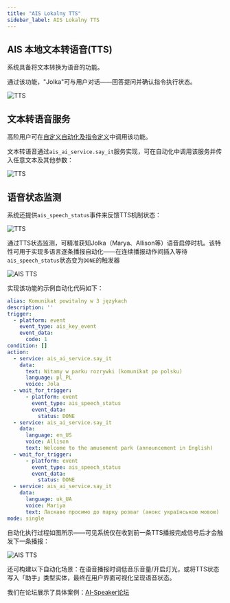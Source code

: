 ```yaml
---
title: "AIS Lokalny TTS"
sidebar_label: AIS Lokalny TTS
---
```


## AIS 本地文本转语音(TTS)

系统具备将文本转换为语音的功能。

通过该功能，"Jolka"可与用户对话——回答提问并确认指令执行状态。

![TTS](/img/en/frontend/ais_tts_app.png)

## 文本转语音服务

高阶用户可在[自定义自动化及指令定义](/docs/ais_app_ai_integration#automatyzacje-uruchamiane-komendą)中调用该功能。

文本转语音通过``ais_ai_service.say_it``服务实现，可在自动化中调用该服务并传入任意文本及其他参数：

![TTS](/img/en/frontend/ais_tts_service_say_it.png)

## 语音状态监测

系统还提供``ais_speech_status``事件来反馈TTS机制状态：

![TTS](/img/en/frontend/ais_tts_service_speach_status.png)

通过TTS状态监测，可精准获知Jolka（Marya、Allison等）语音启停时机。该特性可用于实现多语言逐条播报自动化——在连续播报动作间插入等待``ais_speech_status``状态变为``DONE``的触发器

![AIS TTS](/img/en/frontend/ais_tts_speech_status.png)

实现该功能的示例自动化代码如下：

``` yaml
alias: Komunikat powitalny w 3 językach
description: ''
trigger:
  - platform: event
    event_type: ais_key_event
    event_data:
      code: 1
condition: []
action:
  - service: ais_ai_service.say_it
    data:
      text: Witamy w parku rozrywki (komunikat po polsku)
      language: pl_PL
      voice: Jola
  - wait_for_trigger:
      - platform: event
        event_type: ais_speech_status
        event_data:
          status: DONE
  - service: ais_ai_service.say_it
    data:
      language: en_US
      voice: Allison
      text: Welcome to the amusement park (announcement in English)
  - wait_for_trigger:
      - platform: event
        event_type: ais_speech_status
        event_data:
          status: DONE
  - service: ais_ai_service.say_it
    data:
      language: uk_UA
      voice: Mariya
      text: Ласкаво просимо до парку розваг (анонс українською мовою)
mode: single

```

自动化执行过程如图所示——可见系统仅在收到前一条TTS播报完成信号后才会触发下一条播报：

![AIS TTS](/img/en/frontend/ais_tts_speech_trace.png)

还可构建以下自动化场景：在语音播报时调低音乐音量/开启灯光，或将TTS状态写入「助手」类型实体，最终在用户界面可视化呈现语音状态。

我们在论坛展示了具体案例：[AI-Speaker论坛](https://ai-speaker.discourse.group/)